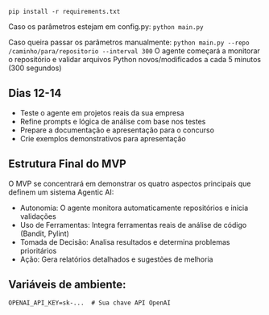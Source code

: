 <!-- Para abrir o markdown: control + shift + v -->

`pip install -r requirements.txt`

Caso os parâmetros estejam em config.py:
`python main.py`

Caso queira passar os parâmetros manualmente:
`python main.py --repo /caminho/para/repositorio --interval 300`
O agente começará a monitorar o repositório e validar arquivos Python novos/modificados a cada 5 minutos (300 segundos)


## Dias 12-14
- Teste o agente em projetos reais da sua empresa
- Refine prompts e lógica de análise com base nos testes
- Prepare a documentação e apresentação para o concurso
- Crie exemplos demonstrativos para apresentação

## Estrutura Final do MVP
O MVP se concentrará em demonstrar os quatro aspectos principais que definem um sistema Agentic AI:
- Autonomia: O agente monitora automaticamente repositórios e inicia validações
- Uso de Ferramentas: Integra ferramentas reais de análise de código (Bandit, Pylint)
- Tomada de Decisão: Analisa resultados e determina problemas prioritários
- Ação: Gera relatórios detalhados e sugestões de melhoria

## Variáveis de ambiente:
`OPENAI_API_KEY=sk-...  # Sua chave API OpenAI`